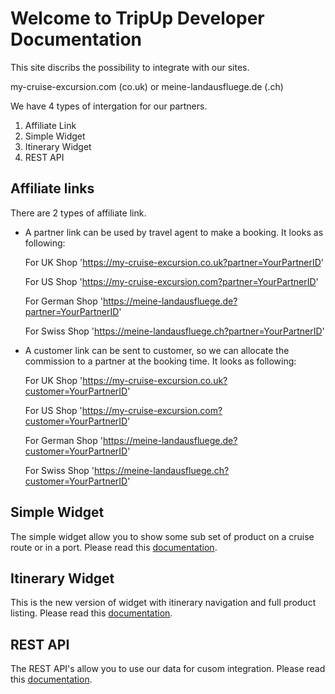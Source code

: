 # Welcome to TripUp Developer Documentation

This site discribs the possibility to integrate with our sites.

my-cruise-excursion.com (co.uk) or meine-landausfluege.de (.ch)

We have 4 types of intergation for our partners.
1. Affiliate Link
2. Simple Widget
2. Itinerary Widget
3. REST API

## Affiliate links
There are 2 types of affiliate link.
- A partner link can be used by travel agent to make a booking. It looks as following:
  
  For UK Shop 'https://my-cruise-excursion.co.uk?partner=YourPartnerID'
  
  For US Shop 'https://my-cruise-excursion.com?partner=YourPartnerID'
  
  For German Shop 'https://meine-landausfluege.de?partner=YourPartnerID'
  
  For Swiss Shop 'https://meine-landausfluege.ch?partner=YourPartnerID'

- A customer link can be sent to customer, so we can allocate the commission to a
partner at the booking time. It looks as following: 
   
   For UK Shop 'https://my-cruise-excursion.co.uk?customer=YourPartnerID'
   
   For US Shop 'https://my-cruise-excursion.com?customer=YourPartnerID'
   
   For German Shop 'https://meine-landausfluege.de?customer=YourPartnerID'
   
   For Swiss Shop 'https://meine-landausfluege.ch?customer=YourPartnerID'

## Simple Widget
The simple widget allow you to show some sub set of product on a cruise route or in a port.
Please read this [documentation](https://tripup-company.github.io/widget.html).

## Itinerary Widget
This is the new version of widget with itinerary navigation and full product listing.
Please read this [documentation](https://tripup-company.github.io/itinerary.html).

## REST API
The REST API's allow you to use our data for cusom integration.
Please read this [documentation](https://tripup-company.github.io/api.html).
